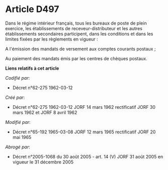 # Article D497

Dans le régime intérieur français, tous les bureaux de poste de plein exercice, les établissements de receveur-distributeur
et les autres établissements secondaires participent, dans les conditions et dans les limites fixées par les règlements en
vigueur :

A l'émission des mandats de versement aux comptes courants postaux ;

Au paiement des mandats émis par les centres de chèques postaux.

**Liens relatifs à cet article**

_Codifié par_:

  - Décret n°62-275 1962-03-12

_Créé par_:

  - Décret n°62-275 1962-03-12 JORF 14 mars 1962 rectificatif JORF 30 mars 1962 et JORF 8 avril 1962

_Modifié par_:

  - Décret n°65-192 1965-03-08 JORF 12 mars 1965 rectificatif JORF 20 mai 1965

_Abrogé par_:

  - Décret n°2005-1068 du 30 août 2005 - art. 14 (V) JORF 31 août 2005 en vigueur le 31 décembre 2005
